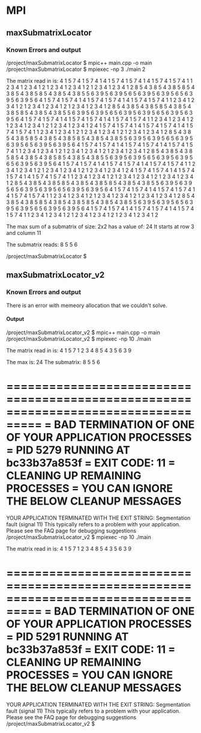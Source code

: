 # MPI

## maxSubmatrixLocator


### Known Errors and output

/project/maxSubmatrixLocator $ mpic++ main.cpp -o main
/project/maxSubmatrixLocator $ mpiexec -np 3 ./main 2

The matrix read in is: 
4 1 5 7 4 1 5 7 4 1 4 1 5 7 4 1 5 7 4 1 4 1 5 7 4 1 5 7 4 1 
1 2 3 4 1 2 3 4 1 2 1 2 3 4 1 2 3 4 1 2 1 2 3 4 1 2 3 4 1 2 
8 5 4 3 8 5 4 3 8 5 8 5 4 3 8 5 4 3 8 5 8 5 4 3 8 5 4 3 8 5 
5 6 3 9 5 6 3 9 5 6 5 6 3 9 5 6 3 9 5 6 5 6 3 9 5 6 3 9 5 6 
4 1 5 7 4 1 5 7 4 1 4 1 5 7 4 1 5 7 4 1 4 1 5 7 4 1 5 7 4 1 
1 2 3 4 1 2 3 4 1 2 1 2 3 4 1 2 3 4 1 2 1 2 3 4 1 2 3 4 1 2 
8 5 4 3 8 5 4 3 8 5 8 5 4 3 8 5 4 3 8 5 8 5 4 3 8 5 4 3 8 5 
5 6 3 9 5 6 3 9 5 6 5 6 3 9 5 6 3 9 5 6 5 6 3 9 5 6 3 9 5 6 
4 1 5 7 4 1 5 7 4 1 4 1 5 7 4 1 5 7 4 1 4 1 5 7 4 1 5 7 4 1 
1 2 3 4 1 2 3 4 1 2 1 2 3 4 1 2 3 4 1 2 1 2 3 4 1 2 3 4 1 2 
4 1 5 7 4 1 5 7 4 1 4 1 5 7 4 1 5 7 4 1 4 1 5 7 4 1 5 7 4 1 
1 2 3 4 1 2 3 4 1 2 1 2 3 4 1 2 3 4 1 2 1 2 3 4 1 2 3 4 1 2 
8 5 4 3 8 5 4 3 8 5 8 5 4 3 8 5 4 3 8 5 8 5 4 3 8 5 4 3 8 5 
5 6 3 9 5 6 3 9 5 6 5 6 3 9 5 6 3 9 5 6 5 6 3 9 5 6 3 9 5 6 
4 1 5 7 4 1 5 7 4 1 4 1 5 7 4 1 5 7 4 1 4 1 5 7 4 1 5 7 4 1 
1 2 3 4 1 2 3 4 1 2 1 2 3 4 1 2 3 4 1 2 1 2 3 4 1 2 3 4 1 2 
8 5 4 3 8 5 4 3 8 5 8 5 4 3 8 5 4 3 8 5 8 5 4 3 8 5 4 3 8 5 
5 6 3 9 5 6 3 9 5 6 5 6 3 9 5 6 3 9 5 6 5 6 3 9 5 6 3 9 5 6 
4 1 5 7 4 1 5 7 4 1 4 1 5 7 4 1 5 7 4 1 4 1 5 7 4 1 5 7 4 1 
1 2 3 4 1 2 3 4 1 2 1 2 3 4 1 2 3 4 1 2 1 2 3 4 1 2 3 4 1 2 
4 1 5 7 4 1 5 7 4 1 4 1 5 7 4 1 5 7 4 1 4 1 5 7 4 1 5 7 4 1 
1 2 3 4 1 2 3 4 1 2 1 2 3 4 1 2 3 4 1 2 1 2 3 4 1 2 3 4 1 2 
8 5 4 3 8 5 4 3 8 5 8 5 4 3 8 5 4 3 8 5 8 5 4 3 8 5 4 3 8 5 
5 6 3 9 5 6 3 9 5 6 5 6 3 9 5 6 3 9 5 6 5 6 3 9 5 6 3 9 5 6 
4 1 5 7 4 1 5 7 4 1 4 1 5 7 4 1 5 7 4 1 4 1 5 7 4 1 5 7 4 1 
1 2 3 4 1 2 3 4 1 2 1 2 3 4 1 2 3 4 1 2 1 2 3 4 1 2 3 4 1 2 
8 5 4 3 8 5 4 3 8 5 8 5 4 3 8 5 4 3 8 5 8 5 4 3 8 5 4 3 8 5 
5 6 3 9 5 6 3 9 5 6 5 6 3 9 5 6 3 9 5 6 5 6 3 9 5 6 3 9 5 6 
4 1 5 7 4 1 5 7 4 1 4 1 5 7 4 1 5 7 4 1 4 1 5 7 4 1 5 7 4 1 
1 2 3 4 1 2 3 4 1 2 1 2 3 4 1 2 3 4 1 2 1 2 3 4 1 2 3 4 1 2 

The max sum of a submatrix of size: 2x2 has a value of: 24
It starts at row 3 and column 11

The submatrix reads: 
8 5 
5 6 

/project/maxSubmatrixLocator $ 



## maxSubmatrixLocator_v2




### Known Errors and output
There is an error with memeory allocation that we couldn't solve.


#### Output
/project/maxSubmatrixLocator_v2 $ mpic++ main.cpp -o main
/project/maxSubmatrixLocator_v2 $ mpiexec -np 10 ./main

The matrix read in is: 
4 1 5 7 
1 2 3 4 
8 5 4 3 
5 6 3 9 

The max is: 24
The submatrix: 
8 5 
5 6 

===================================================================================
=   BAD TERMINATION OF ONE OF YOUR APPLICATION PROCESSES
=   PID 5279 RUNNING AT bc33b37a853f
=   EXIT CODE: 11
=   CLEANING UP REMAINING PROCESSES
=   YOU CAN IGNORE THE BELOW CLEANUP MESSAGES
===================================================================================
YOUR APPLICATION TERMINATED WITH THE EXIT STRING: Segmentation fault (signal 11)
This typically refers to a problem with your application.
Please see the FAQ page for debugging suggestions
/project/maxSubmatrixLocator_v2 $ mpiexec -np 10 ./main

The matrix read in is: 
4 1 5 7 
1 2 3 4 
8 5 4 3 
5 6 3 9 


===================================================================================
=   BAD TERMINATION OF ONE OF YOUR APPLICATION PROCESSES
=   PID 5291 RUNNING AT bc33b37a853f
=   EXIT CODE: 11
=   CLEANING UP REMAINING PROCESSES
=   YOU CAN IGNORE THE BELOW CLEANUP MESSAGES
===================================================================================
YOUR APPLICATION TERMINATED WITH THE EXIT STRING: Segmentation fault (signal 11)
This typically refers to a problem with your application.
Please see the FAQ page for debugging suggestions
/project/maxSubmatrixLocator_v2 $ 

